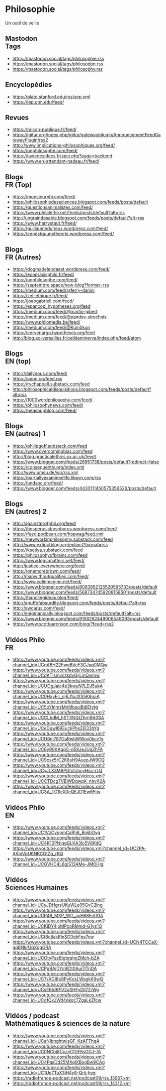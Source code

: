 # Philosophie

Un outil de veille

## Mastodon <aside>Tags</aside>

- https://mastodon.social/tags/philosophie.rss
- https://mastodon.social/tags/philosodon.rss
- https://mastodon.social/tags/philosophy.rss

## Encyclopédies

- https://plato.stanford.edu/rss/sep.xml <!-- Stanford Encyclopedia of Philosophy -->
- https://iep.utm.edu/feed/ <!-- Internet Encyclopedia of Philosophy --> 

## Revues
- https://raison-publique.fr/feed/ <!-- RAISON PUBLIQUE -->
- https://igitur.org/index.php/igitur/gateway/plugin/AnnouncementFeedGatewayPlugin/rss2 <!-- Igitur -->
- http://www.implications-philosophiques.org/feed/ <!-- Implications philosophiques -->
- https://unphilosophe.com/feed/ <!-- Un Philosophe -->
- https://laviedesidees.fr/spip.php?page=backend <!-- La Vie des idées -->
- https://www.en-attendant-nadeau.fr/feed/ <!-- En attendant Nadeau -->

## Blogs <aside>FR (Top)</aside>

- https://monsieurphi.com/feed/ <!-- Monsieur Phi -->
- https://philosophiedessciences.blogspot.com/feeds/posts/default <!-- Philosophie des sciences -->
- https://questionsanimalistes.com/feed/ <!-- Questions animalistes -->
- https://www.philalethe.net/feeds/posts/default?alt=rss <!-- Les philosophes antiques à notre secours. -->
- http://ungraindesable.blogspot.com/feeds/posts/default?alt=rss <!-- Un grain de sable -->
- https://www.harrystaut.fr/feed/ <!-- Harrystaut -->
- https://guillaumedurieux.wordpress.com/feed/ <!-- Guillaume Durieux -->
- https://cenestquunetheorie.wordpress.com/feed/ <!-- Ce n'est qu'une théorie -->

## Blogs <aside>FR (Autres)</aside>


- https://dogmadelendaest.wordpress.com/feed/ <!-- Dogma delenda est -->
- https://ecopraxisphilo.fr/feed/ <!-- Écopraxis -->
- https://unphilosophe.com/feed/ <!-- Un Philosophe -->
- https://septembre.space/new-blog?format=rss <!-- Les cours - Septembre -->
- https://medium.com/feed/@ferry-danini <!-- Blog de Ferry Danini -->
- https://zet-ethique.fr/feed/ <!-- Zet-Ethique Métacritique -->
- https://joaogabriell.com/feed/ <!-- Le blog de Joao -->
- https://epancopi.hypotheses.org/feed <!-- Covid-19 : enjeux éthiques et épistémologiques -->
- https://medium.com/feed/@martin-gibert <!-- Blog de Martin Gibert -->
- https://medium.com/feed/@pandov-strochnis <!-- Pandov Strochnis -->
- https://www.philomedia.be/feed/ <!-- Philosophie, médias et société -->
- https://medium.com/feed/@Kum0kun <!-- Kumokun -->
- https://cervenargo.hypotheses.org/feed <!-- Cerveau en argot -->
- http://blog.ac-versailles.fr/oeildeminerve/index.php/feed/atom <!-- Œil de minerve -->

## Blogs <aside>EN (top)</aside>

- http://dailynous.com/feed/
- https://aeon.co/feed.rss
- https://rychappell.substack.com/feed
- http://philosophicaldisquisitions.blogspot.com/feeds/posts/default?alt=rss
- https://1000wordphilosophy.com/feed/
- https://philosophynews.com/feed/
- https://peasoupblog.com/feed/ <!-- PEA Soup -->

## Blogs <aside>EN (autres) 1</aside>

- https://philipgoff.substack.com/feed
- https://www.overcomingbias.com/feed
- http://blog.practicalethics.ox.ac.uk/feed/
- https://www.blogger.com/feeds/26951738/posts/default?redirect=false <!-- The Splintered Mind -->
- https://consequently.org/index.xml
- http://www.umsu.de/wo/rss.xml
- https://partiallyexaminedlife.libsyn.com/rss
- https://undsoc.org/feed/ <!-- Understanding Society -->
- https://www.blogger.com/feeds/4430111450575356526/posts/default <!-- Imperfect Cognition -->

## Blogs <aside>EN (autres) 2</aside>

- http://againstprofphil.org/feed/
- https://hesperusisbosphorus.wordpress.com/feed/
- https://feed.podbean.com/hopwag/feed.xml <!-- History of Philosophy Without Any Gaps -->
- https://newworkinphilosophy.substack.com/feed
- http://www.extinctblog.org/extinct?format=rss
- https://ksetiya.substack.com/feed
- https://philosophyofbrains.com/feed
- https://www.logicmatters.net/feed/
- http://justice-everywhere.org/feed/
- https://onemorebrown.com/feed/
- http://manwithoutqualities.com/feed/
- http://www.colinmcginn.net/feed/
- https://www.blogger.com/feeds/8093952125520595733/posts/default <!-- Political Theory - Habermas and Rawls -->
- https://www.blogger.com/feeds/5687347459208158501/posts/default <!-- The Philosopher's Stone -->
- https://handlingideas.blog/feed/
- http://apuffofabsurdity.blogspot.com/feeds/posts/default?alt=rss
- http://awcarus.com/feed/
- http://enigmanically.blogspot.com/feeds/posts/default?alt=rss
- https://www.blogger.com/feeds/9158262448006549093/posts/default <!-- The Specter of Reason -->
- https://www.scottaaronson.com/blog/?feed=rss2

## Vidéos Philo <aside>FR</aside>

- https://www.youtube.com/feeds/videos.xml?channel_id=UCqA8H22FwgBVcF3GJpp0MQw <!-- Monsieur Phi -->
- https://www.youtube.com/feeds/videos.xml?channel_id=UCdKTlsmvczkdvGjiLinQwmw <!-- Philoxime -->
- https://www.youtube.com/feeds/videos.xml?channel_id=UCUOgJaic4p3kwuN7LDJ5ukA <!-- META -->
- https://www.youtube.com/feeds/videos.xml?channel_id=UC0HxyEc_ojRJ1oJXS5K6oaA <!-- Politikon -->
- https://www.youtube.com/feeds/videos.xml?channel_id=UC5oYInmzMnMbsuiBdIEtytg <!-- La philo des écrans -->
- https://www.youtube.com/feeds/videos.xml?channel_id=UCCLbdM_hSTXNQtZhrnRA0SA <!-- Le décodeur philosophique -->
- https://www.youtube.com/feeds/videos.xml?channel_id=UCeDuwl69EuckPhs2El33bYg <!-- La bile philo -->
- https://www.youtube.com/feeds/videos.xml?channel_id=UCU6ni787OaRwbWWpv0kcv1g <!-- Éditions M-Editer -->
- https://www.youtube.com/feeds/videos.xml?channel_id=UC6y90KAgpC-q59JeJUgZhFA <!-- Etotsira -->
- https://www.youtube.com/feeds/videos.xml?channel_id=UC9osx5rC2K8sH9AuepJW9CQ <!-- Kant à moi -->
- https://www.youtube.com/feeds/videos.xml?channel_id=UCyJLX3M9PGhzUncyHsc-rLQ <!-- Serial Thinker -->
- https://www.youtube.com/feeds/videos.xml?channel_id=UCCTDcg7VBiWDqwpK_nbvX2A <!-- Trucs de Philo -->
- https://www.youtube.com/feeds/videos.xml?channel_id=UC3A_TG1leX0eQEJD1Ew6Ftw <!-- Game of Hearth -->

## Vidéos Philo <aside>EN</aside>

- https://www.youtube.com/feeds/videos.xml?channel_id=UC1VzCyqpmCaRh8_BnijbOvg <!-- Carneades -->
- https://www.youtube.com/feeds/videos.xml?channel_id=UC4K10PNjqgGLKA3lo5V8KdQ <!-- Above The Noise -->
- https://www.youtube.com/feeds/videos.xml?channel_id=UC2PA-AKmVpU6NKCGtZq_rKQ <!-- Philosophy Tube -->
- https://www.youtube.com/feeds/videos.xml?channel_id=UCGVHC4L6gjS13AMe-JMOjHg <!-- Kane B -->

## Vidéos <aside>Sciences Humaines</aside>

- https://www.youtube.com/feeds/videos.xml?channel_id=UCyJDHgrsUKuWLe05GvC2lng <!-- Stupid Economics -->
- https://www.youtube.com/feeds/videos.xml?channel_id=UCP46_MXP_WG_auH88FnfS1A <!-- Nota Bene -->
- https://www.youtube.com/feeds/videos.xml?channel_id=UCKjDY4joMPcoRMmd-G1yz1Q <!-- C'est une autre histoire -->
- https://www.youtube.com/feeds/videos.xml?channel_id=UCt8ctlakIflnSG0ebFps7cw <!-- Histony -->
- https://www.youtube.com/feeds/videos.xml?channel_id=UCN4TCCaX-gqBNkrUqXdgGRA <!-- L'Histoire nous le dira -->
- https://www.youtube.com/feeds/videos.xml?channel_id=UCOtyPss6tgbrqhnZMch-bZA <!-- Darah -->
- https://www.youtube.com/feeds/videos.xml?channel_id=UCPgBAjDYc9lDt0Aui7ITnDA <!-- Université Populaire Politeia -->
- https://www.youtube.com/feeds/videos.xml?channel_id=UC7sXGI8p8PvKosLWagkK9wQ <!-- Heu?reka -->
- https://www.youtube.com/feeds/videos.xml?channel_id=UCsE6tdKFV2oSHFyDll72rWg <!-- PsykoCouac -->
- https://www.youtube.com/feeds/videos.xml?channel_id=UCofQxJWd4qkqc7ZgaLkZfcw <!-- Linguisticae -->


## Vidéos / podcast <aside>Mathématiques & sciences de la nature</aside>

- https://www.youtube.com/feeds/videos.xml?channel_id=UCaNlbnghtwlsGF-KzAFThqA <!-- ScienceEtonnante -->
- https://www.youtube.com/feeds/videos.xml?channel_id=UC0NCbj8CxzeCGIF6sODJ-7A <!-- Science4All -->
- https://www.youtube.com/feeds/videos.xml?channel_id=UC4PasDd25MXqlXBogBw9CAg <!-- Mickaël Launay -->
- https://www.youtube.com/feeds/videos.xml?channel_id=UC1Ue7TuX3iH4y8-Qrjj-hyg <!-- J'm'énerve pas, j'explique -->
- https://radiofrance-podcast.net/podcast09/rss_13957.xml <!-- La Conversation scientifique -->
- https://radiofrance-podcast.net/podcast09/rss_14312.xml <!-- La science, CQFD -->


